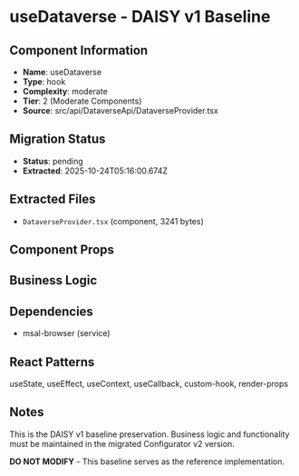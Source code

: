 # useDataverse - DAISY v1 Baseline

## Component Information

- **Name**: useDataverse
- **Type**: hook
- **Complexity**: moderate
- **Tier**: 2 (Moderate Components)
- **Source**: src/api/DataverseApi/DataverseProvider.tsx

## Migration Status

- **Status**: pending
- **Extracted**: 2025-10-24T05:16:00.674Z

## Extracted Files

- `DataverseProvider.tsx` (component, 3241 bytes)

## Component Props



## Business Logic



## Dependencies

- msal-browser (service)

## React Patterns

useState, useEffect, useContext, useCallback, custom-hook, render-props

## Notes

This is the DAISY v1 baseline preservation. Business logic and functionality
must be maintained in the migrated Configurator v2 version.

**DO NOT MODIFY** - This baseline serves as the reference implementation.
